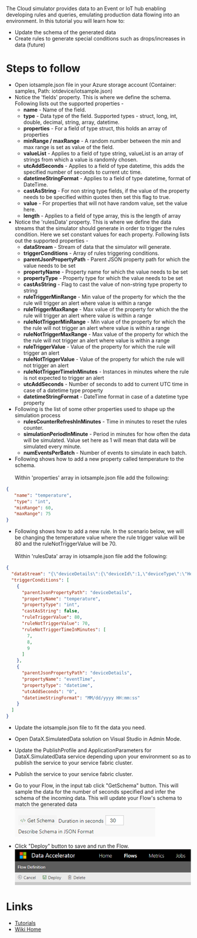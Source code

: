 The Cloud simulator provides data to an Event or IoT hub enabling developing rules and queries, emulating production data flowing into an environment.  In this tutorial you will learn how to:
* Update the schema of the generated data
* Create rules to generate special conditions such as drops/increases in data (future)

# Steps to follow
* Open iotsample.json file in your Azure storage account (Container: samples, Path: iotdevice/iotsample.json)
* Notice the 'fields' property. This is where we define the schema. Following lists out the supported properties - 
  * **name** - Name of the field.
  * **type** - Data type of the field. Supported types - struct, long, int, double, decimal, string, array, datetime.
  * **properties** - For a field of type struct, this holds an array of properties
  * **minRange / maxRange** - A random number between the min and max range is set as value of the field.
  * **valueList** - Applies to a field of type string, valueList is an array of strings from which a value is randomly chosen.
  * **utcAddSeconds** - Applies to a field of type datetime, this adds the specified number of seconds to current utc time.
  * **datetimeStringFormat** - Applies to a field of type datetime, format of DateTime.
  * **castAsString** - For non string type fields, if the value of the property needs to be specified within quotes then set this flag to true.
  * **value** - For properties that will not have random value, set the value here.
  * **length** - Applies to a field of type array, this is the length of array
* Notice the 'rulesData' property. This is where we define the data streams that the simulator should generate in order to trigger the rules condition. Here we set constant values for each property. Following lists out the supported properties -
  * **dataStream** - Stream of data that the simulator will generate.
  * **triggerConditions** - Array of rules triggering conditions.
  * **parentJsonPropertyPath** - Parent JSON property path for which the value needs to be set
  * **propertyName** - Property name for which the value needs to be set
  * **propertyType** - Property type for which the value needs to be set
  * **castAsString** - Flag to cast the value of non-string type property to string 
  * **ruleTriggerMinRange** - Min value of the property for which the the rule will trigger an alert where value is within a range
  * **ruleTriggerMaxRange** - Max value of the property for which the the rule will trigger an alert where value is within a range
  * **ruleNotTriggerMinRange** - Min value of the property for which the the rule will not trigger an alert where value is within a range
  * **ruleNotTriggerMaxRange** - Max value of the property for which the the rule will not trigger an alert where value is within a range
  * **ruleTriggerValue** - Value of the property for which the rule will trigger an alert
  * **ruleNotTriggerValue** - Value of the property for which the rule will not trigger an alert
  * **ruleNotTriggerTimeInMinutes** - Instances in minutes where the rule is not expected to trigger an alert
  * **utcAddSeconds** - Number of seconds to add to current UTC time in case of a datetime type property
  * **datetimeStringFormat** - DateTime format in case of a datetime type property
* Following is the list of some other properties used to shape up the simulation process
  * **rulesCounterRefreshInMinutes** - Time in minutes to reset the rules counter.
  * **simulationPeriodInMinute** - Period in minutes for how often the data will be simulated. Value set here as 1 will mean that data will be simulated every minute.
  * **numEventsPerBatch** - Number of events to simulate in each batch.
* Following shows how to add a new property called temperature to the schema. <br /> <br />
  Within 'properties' array in iotsample.json file add the following:
```json
{
   "name": "temperature",
   "type": "int",
   "minRange": 60,
   "maxRange": 75
}
```
* Following shows how to add a new rule. In the scenario below, we will be changing the temperature value where the rule trigger value will be 80 and the ruleNotTriggerValue will be 70. <br /> <br />
  Within 'rulesData' array in iotsample.json file add the following:
```json
{
  "dataStream": "{\"deviceDetails\":{\"deviceId\":1,\"deviceType\":\"Heating\",\"eventTime\":\"05/16/2017 20:38:22\",\"homeId\":150,\"status\":1,\"temperature\":70}}",
  "triggerConditions": [
    {
      "parentJsonPropertyPath": "deviceDetails",
      "propertyName": "temperature",
      "propertyType": "int",
      "castAsString": false,
      "ruleTriggerValue": 80,
      "ruleNotTriggerValue": 70,
      "ruleNotTriggerTimeInMinutes": [
        7,
        8,
        9
      ]
    },
    {
      "parentJsonPropertyPath": "deviceDetails",
      "propertyName": "eventTime",
      "propertyType": "datetime",
      "utcAddSeconds": "0",
      "datetimeStringFormat": "MM/dd/yyyy HH:mm:ss"
    }
  ]  
}
```
* Update the iotsample.json file to fit the data you need.
* Open DataX.SimulatedData solution on Visual Studio in Admin Mode.
* Update the PublishProfile and ApplicationParameters for DataX.SimulatedData service depending upon your environment so as to publish the service to your service fabric cluster.
* Publish the service to your service fabric cluster.
* Go to your Flow, in the input tab click "GetSchema" button. This will sample the data for the number of seconds specified and infer the schema of the incoming data. This will update your Flow's schema to match the generated data<br />
 ![Schema](./tutorials/images/GetSchema.PNG)<br/>

* Click "Deploy" button to save and run the Flow. <br />
 ![Deploy](./tutorials/images/Deploy.PNG)<br/>

# Links
* [Tutorials](Tutorials)
* [Wiki Home](Home) 